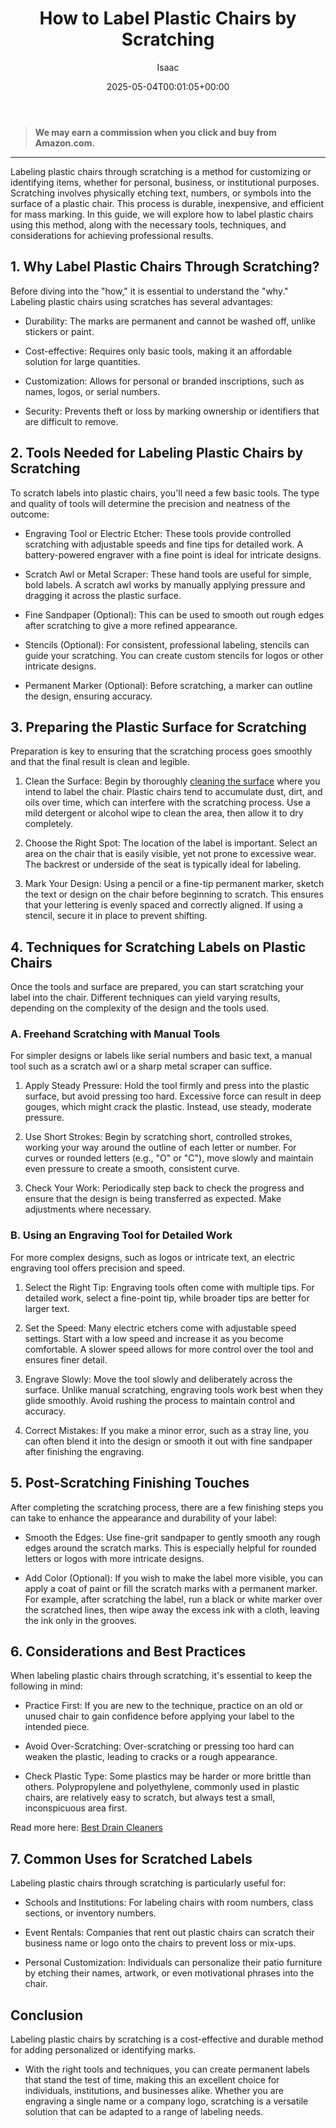 ﻿---
author: Isaac
layout: post
title: How to Label Plastic Chairs by Scratching
date: '2025-05-04T00:01:05+00:00'
categories:
- Guide
- How to
tags: []
slug: /how-to-label-plastic-chairs-by-scratching/
lastmod: 2025-05-07T12:21:27+03:00
---
> **We may earn a commission when you click and buy from Amazon.com.**
>

---
Labeling plastic chairs through scratching is a method for customizing or identifying items, whether for personal, business, or institutional purposes. Scratching involves physically etching text, numbers, or symbols into the surface of a plastic chair.
This process is durable, inexpensive, and efficient for mass marking. In this guide, we will explore how to label plastic chairs using this method, along with the necessary tools, techniques, and considerations for achieving professional results.
## 1. Why Label Plastic Chairs Through Scratching?
Before diving into the "how," it is essential to understand the "why." Labeling plastic chairs using scratches has several advantages:

- Durability: The marks are permanent and cannot be washed off, unlike stickers or paint.

- Cost-effective: Requires only basic tools, making it an affordable solution for large quantities.

- Customization: Allows for personal or branded inscriptions, such as names, logos, or serial numbers.

- Security: Prevents theft or loss by marking ownership or identifiers that are difficult to remove.
## 2. Tools Needed for Labeling Plastic Chairs by Scratching
To scratch labels into plastic chairs, you'll need a few basic tools. The type and quality of tools will determine the precision and neatness of the outcome:

- Engraving Tool or Electric Etcher: These tools provide controlled scratching with adjustable speeds and fine tips for detailed work. A battery-powered engraver with a fine point is ideal for intricate designs.

- Scratch Awl or Metal Scraper: These hand tools are useful for simple, bold labels. A scratch awl works by manually applying pressure and dragging it across the plastic surface.

- Fine Sandpaper (Optional): This can be used to smooth out rough edges after scratching to give a more refined appearance.

- Stencils (Optional): For consistent, professional labeling, stencils can guide your scratching. You can create custom stencils for logos or other intricate designs.

- Permanent Marker (Optional): Before scratching, a marker can outline the design, ensuring accuracy.
## 3. Preparing the Plastic Surface for Scratching
Preparation is key to ensuring that the scratching process goes smoothly and that the final result is clean and legible.

1. Clean the Surface: Begin by thoroughly
[cleaning the surface](https://pestpolicy.com/does-lysol-kill-bed-bugs/)
where you intend to label the chair. Plastic chairs tend to accumulate dust, dirt, and oils over time, which can interfere with the scratching process. Use a mild detergent or alcohol wipe to clean the area, then allow it to dry completely.

2. Choose the Right Spot: The location of the label is important. Select an area on the chair that is easily visible, yet not prone to excessive wear. The backrest or underside of the seat is typically ideal for labeling.

3. Mark Your Design: Using a pencil or a fine-tip permanent marker, sketch the text or design on the chair before beginning to scratch. This ensures that your lettering is evenly spaced and correctly aligned. If using a stencil, secure it in place to prevent shifting.
## 4. Techniques for Scratching Labels on Plastic Chairs
Once the tools and surface are prepared, you can start scratching your label into the chair. Different techniques can yield varying results, depending on the complexity of the design and the tools used.
### A. Freehand Scratching with Manual Tools
For simpler designs or labels like serial numbers and basic text, a manual tool such as a scratch awl or a sharp metal scraper can suffice.

1. Apply Steady Pressure: Hold the tool firmly and press into the plastic surface, but avoid pressing too hard. Excessive force can result in deep gouges, which might crack the plastic. Instead, use steady, moderate pressure.

2. Use Short Strokes: Begin by scratching short, controlled strokes, working your way around the outline of each letter or number. For curves or rounded letters (e.g., "O" or "C"), move slowly and maintain even pressure to create a smooth, consistent curve.

3. Check Your Work: Periodically step back to check the progress and ensure that the design is being transferred as expected. Make adjustments where necessary.
### B. Using an Engraving Tool for Detailed Work
For more complex designs, such as logos or intricate text, an electric engraving tool offers precision and speed.

1. Select the Right Tip: Engraving tools often come with multiple tips. For detailed work, select a fine-point tip, while broader tips are better for larger text.

2. Set the Speed: Many electric etchers come with adjustable speed settings. Start with a low speed and increase it as you become comfortable. A slower speed allows for more control over the tool and ensures finer detail.

3. Engrave Slowly: Move the tool slowly and deliberately across the surface. Unlike manual scratching, engraving tools work best when they glide smoothly. Avoid rushing the process to maintain control and accuracy.

4. Correct Mistakes: If you make a minor error, such as a stray line, you can often blend it into the design or smooth it out with fine sandpaper after finishing the engraving.
## 5. Post-Scratching Finishing Touches
After completing the scratching process, there are a few finishing steps you can take to enhance the appearance and durability of your label:

- Smooth the Edges: Use fine-grit sandpaper to gently smooth any rough edges around the scratch marks. This is especially helpful for rounded letters or logos with more intricate designs.

- Add Color (Optional): If you wish to make the label more visible, you can apply a coat of paint or fill the scratch marks with a permanent marker. For example, after scratching the label, run a black or white marker over the scratched lines, then wipe away the excess ink with a cloth, leaving the ink only in the grooves.
## 6. Considerations and Best Practices
When labeling plastic chairs through scratching, it's essential to keep the following in mind:

- Practice First: If you are new to the technique, practice on an old or unused chair to gain confidence before applying your label to the intended piece.

- Avoid Over-Scratching: Over-scratching or pressing too hard can weaken the plastic, leading to cracks or a rough appearance.

- Check Plastic Type: Some plastics may be harder or more brittle than others. Polypropylene and polyethylene, commonly used in plastic chairs, are relatively easy to scratch, but always test a small, inconspicuous area first.

Read more here:
[Best Drain Cleaners](https://pestpolicy.com/best-drain-cleaner/)
## 7. Common Uses for Scratched Labels
Labeling plastic chairs through scratching is particularly useful for:

- Schools and Institutions: For labeling chairs with room numbers, class sections, or inventory numbers.

- Event Rentals: Companies that rent out plastic chairs can scratch their business name or logo onto the chairs to prevent loss or mix-ups.

- Personal Customization: Individuals can personalize their patio furniture by etching their names, artwork, or even motivational phrases into the chair.
## Conclusion
Labeling plastic chairs by scratching is a cost-effective and durable method for adding personalized or identifying marks.
- With the right tools and techniques, you can create permanent labels that stand the test of time, making this an excellent choice for individuals, institutions, and businesses alike.
Whether you are engraving a single name or a company logo, scratching is a versatile solution that can be adapted to a range of labeling needs.